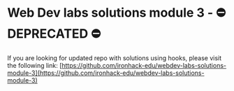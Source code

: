 # Web Dev labs solutions module 3 - ⛔️ DEPRECATED ⛔️

If you are looking for updated repo with solutions using hooks, please visit the following link: [https://github.com/ironhack-edu/webdev-labs-solutions-module-3](https://github.com/ironhack-edu/webdev-labs-solutions-module-3)
